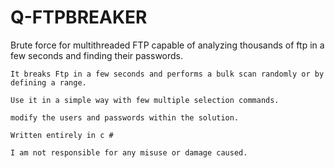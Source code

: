 # Q-FTPBREAKER
Brute force for multithreaded FTP capable of analyzing thousands of ftp in a few seconds and finding their passwords.

	It breaks Ftp in a few seconds and performs a bulk scan randomly or by defining a range. 

	Use it in a simple way with few multiple selection commands.
	
	modify the users and passwords within the solution.
	
	Written entirely in c #
	
	I am not responsible for any misuse or damage caused.
